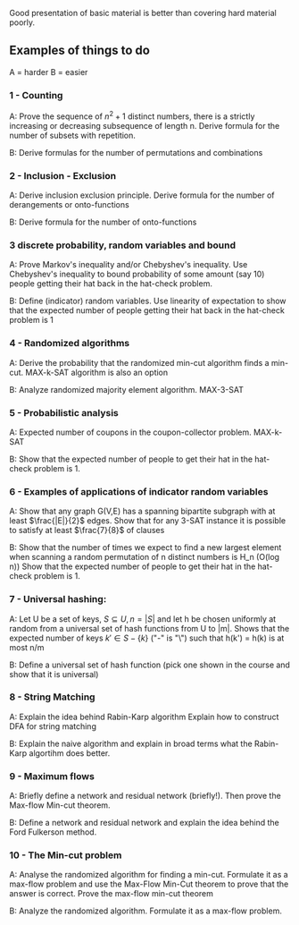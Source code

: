 Good presentation of basic material is better than covering hard material poorly.

## Examples of things to do
A = harder
B = easier
### 1 - Counting
A: Prove the sequence of $n^2 +1$ distinct numbers, there is a strictly increasing or decreasing subsequence of length n. Derive formula for the number of subsets with repetition.

B: Derive formulas for the number of permutations and combinations
### 2 - Inclusion - Exclusion
A: Derive inclusion exclusion principle. Derive formula for the number of derangements or onto-functions

B: Derive formula for the number of onto-functions
### 3 discrete probability, random variables and bound
A: Prove Markov's inequality and/or Chebyshev's inequality. Use Chebyshev's inequality to bound probability of some amount (say 10) people getting their hat back in the hat-check problem.

B: Define (indicator) random variables. Use linearity of expectation to show that the expected number of people getting their hat back in the hat-check problem is 1

### 4 - Randomized algorithms
A: Derive the probability that the randomized min-cut algorithm finds a min-cut. MAX-k-SAT algorithm is also an option

B: Analyze randomized majority element algorithm. MAX-3-SAT

### 5 - Probabilistic analysis
A: Expected number of coupons in the coupon-collector problem. MAX-k-SAT

B: Show that the expected number of people to get their hat in the hat-check problem is 1.

### 6 - Examples of applications of indicator random variables
A: Show that any graph G(V,E) has a spanning bipartite subgraph with at least $\frac{|E|}{2}$ edges.
Show that for any 3-SAT instance it is possible to satisfy at least $\frac{7}{8}$ of clauses

B: Show that the number of times we expect to find a new largest element when scanning a random permutation of n distinct numbers is H_n (O(log n))
Show that the expected number of people to get their hat in the hat-check problem is 1.


### 7 - Universal hashing: 
A: Let U be a set of keys, $S \subseteq U, n=|S|$ and let h be chosen uniformly at random from a universal set of hash functions from U to |m|. Shows that the expected number of keys $k' \in S - \{k\}$ ("-" is "\\") such that h(k') = h(k) is at most n/m

B: Define a universal set of hash function (pick one shown in the course and show that it is universal)

### 8 - String Matching
A: Explain the idea behind Rabin-Karp algorithm
Explain how to construct DFA for string matching

B: Explain the naive algorithm and explain in broad terms what the Rabin-Karp algortihm does better.

### 9 - Maximum flows
A: Briefly define a network and residual network (briefly!). Then prove the Max-flow Min-cut theorem.

B: Define a network and residual network and explain the idea behind the Ford Fulkerson method.

### 10 -  The Min-cut problem
A:  Analyse the randomized algorithm for finding a min-cut.
Formulate it as a max-flow problem and use the Max-Flow Min-Cut theorem to prove that the answer is correct.
Prove the max-flow min-cut theorem

B: Analyze the randomized algorithm. Formulate it as a max-flow problem.